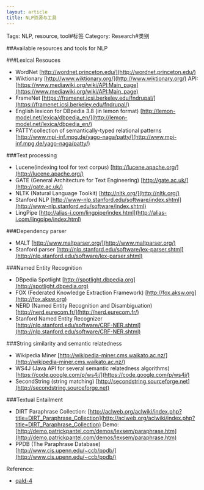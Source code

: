 ```yaml
---
layout: article
title: NLP资源与工具
---
```

Tags: NLP, resource, tool#标签
Category: Research#类别

##Available resources and tools for NLP

###Lexical Resouces
* WordNet [http://wordnet.princeton.edu/](http://wordnet.princeton.edu/)
* Wiktionary [http://www.wiktionary.org/](http://www.wiktionary.org/) API: [https://www.mediawiki.org/wiki/API:Main_page](https://www.mediawiki.org/wiki/API:Main_page)
* FrameNet [https://framenet.icsi.berkeley.edu/fndrupal/](https://framenet.icsi.berkeley.edu/fndrupal/)
* English lexicon for DBpedia 3.8 (in lemon format) [http://lemon-model.net/lexica/dbpedia_en/](http://lemon-model.net/lexica/dbpedia_en/)
* PATTY:collection of semantically-typed relational patterns [http://www.mpi-inf.mpg.de/yago-naga/patty/](http://www.mpi-inf.mpg.de/yago-naga/patty/)


<!--more-->
###Text processing
* Lucene(indexing tool for text corpus) [http://lucene.apache.org/](http://lucene.apache.org/)
* GATE (General Architecture for Text Engineering) [http://gate.ac.uk/](http://gate.ac.uk/)
* NLTK (Natural Language Toolkit) [http://nltk.org/](http://nltk.org/)
* Stanford NLP [http://www-nlp.stanford.edu/software/index.shtml](http://www-nlp.stanford.edu/software/index.shtml)
* LingPipe [http://alias-i.com/lingpipe/index.html](http://alias-i.com/lingpipe/index.html)


###Dependency parser
* MALT [http://www.maltparser.org/](http://www.maltparser.org/)
* Stanford parser [http://nlp.stanford.edu/software/lex-parser.shtml](http://nlp.stanford.edu/software/lex-parser.shtml)


###Named Entity Recognition
* DBpedia Spotlight [http://spotlight.dbpedia.org](http://spotlight.dbpedia.org)
* FOX (Federated Knowledge Extraction Framework) [http://fox.aksw.org](http://fox.aksw.org)
* NERD (Named Entity Recognition and Disambiguation) [http://nerd.eurecom.fr/](http://nerd.eurecom.fr/)
* Stanford Named Entity Recognizer [http://nlp.stanford.edu/software/CRF-NER.shtml](http://nlp.stanford.edu/software/CRF-NER.shtml)


###String similarity and semantic relatedness
* Wikipedia Miner [http://wikipedia-miner.cms.waikato.ac.nz/](http://wikipedia-miner.cms.waikato.ac.nz/)
* WS4J (Java API for several semantic relatedness algorithms) [https://code.google.com/p/ws4j/](https://code.google.com/p/ws4j/)
* SecondString (string matching) [http://secondstring.sourceforge.net](http://secondstring.sourceforge.net)


###Textual Entailment
* DIRT Paraphrase Collection: [http://aclweb.org/aclwiki/index.php?title=DIRT_Paraphrase_Collection](http://aclweb.org/aclwiki/index.php?title=DIRT_Paraphrase_Collection) Demo: [http://demo.patrickpantel.com/demos/lexsem/paraphrase.htm](http://demo.patrickpantel.com/demos/lexsem/paraphrase.htm)
* PPDB (The Paraphrase Database) [http://www.cis.upenn.edu/~ccb/ppdb/](http://www.cis.upenn.edu/~ccb/ppdb/)


Reference:
* [qald-4](http://greententacle.techfak.uni-bielefeld.de/~cunger/qald/)

